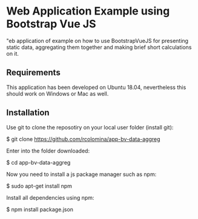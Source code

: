 # Web Application Example using Bootstrap Vue JS
"eb application of example on how to use BootstrapVueJS for presenting static data, aggregating them together and making brief short calculations on it.

## Requirements

This application has been developed on Ubuntu 18.04, nevertheless this should work on Windows or Mac as well.  

## Installation 

Use git to clone the reposotiry on your local user folder (install git):

$ git clone https://github.com/rcolomina/app-bv-data-aggreg

Enter into the folder downloaded:

$ cd app-bv-data-aggreg

Now you need to install a js package manager such as npm: 

$ sudo apt-get install npm

Install all dependencies using npm:

$ npm install package.json





